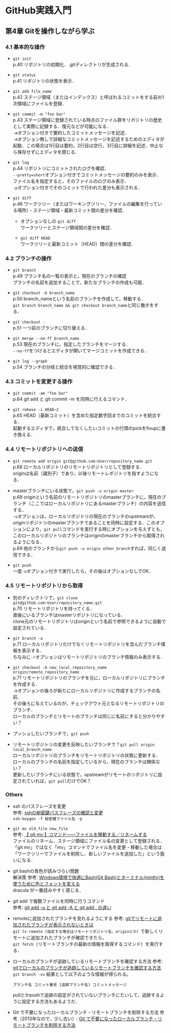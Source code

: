 # GitHub実践入門

## 第4章 Gitを操作しながら学ぶ

### 4.1 基本的な操作

- `git init`  
    p.40 リポジトリの初期化．.gitディレクトリが生成される．

- `git status`  
    p.41 リポジトリの状態を表示．

- `git add file_name`  
    p.42 ステージ領域（またはインデックス）と呼ばれるコミットをする前の1次領域にファイルを登録．

- `git commit -m "foo bar"`  
    p.43 ステージ領域に登録されている時点のファイル群をリポジトリの歴史として実際に記録する．復元などが可能になる．  
    `-m`オプション付きで要約したコミットメッセージを記述．  
    `-m`オプション無しで詳細なコミットメッセージを記述するためのエディタが起動．この場合は1行目は要約，2行目は空行，3行目に詳細を記述．中止なら保存せずにエディタを閉じる．

- `git log`  
    p.44 リポジトリにコミットされたログを確認．  
    `--pretty=short`オプション付きでコミットメッセージの要約のみを表示．  
    ファイル名を指定すると，そのファイルのログのみ表示．  
    `-p`オプション付きでそのコミットで行われた差分も表示される．

- `git diff`  
    p.46 ワークツリー（またはワーキングツリー，ファイルの編集を行っている場所）・ステージ領域・最新コミット間の差分を確認．

    - オプションなしの `git diff`  
        ワークツリーとステージ領域間の差分を確認．

    - `git diff HEAD`  
        ワークツリーと最新コミット（HEAD）間の差分を確認．


### 4.2 ブランチの操作

- `git branch`  
    p.49 ブランチ名の一覧の表示と，現在のブランチの確認  
    ブランチの名前を追加することで，新たなブランチの作成も可能．

- `git checkout -b branch_name`  
    p.50 branch_nameという名前のブランチを作成して，移動する．  
    `git branch branch_name && git checkout branch_name`と同じ働きをする．

- `git checkout -`  
    p.51 一つ前のブランチに切り替える．

- `git merge --no-ff branch_name`  
    p.53 現在のブランチに，指定したブランチをマージする．  
    `--no-ff`をつけるとエディタが開いてマージコミットを作成できる．

- `git log --graph`  
    p.54 ブランチの分岐と統合を視覚的に確認できる．


### 4.3 コミットを変更する操作

- `git commit -am "foo bar"`  
    p.64 git add と git commit -m を同時に行えるコマンド．

- `git rebase -i HEAD~2`  
    p.65 HEAD（最新コミット）を含めた指定数字回までのコミットを統合する．  
    起動するエディタで，統合してなくしたいコミットの行頭のpickをfixupに書き換える．


### 4.4 リモートリポジトリへの送信

- `git remote add origin git@github.com:User/repository_name.git`  
    p.68 ローカルリポジトリのリモートリポジトリとして登録する．  
    originは名前（識別子）であり，以後リモートレポジトリを指すようになる．

- masterブランチにいる状態で，`git push -u origin master`  
    p.68 originという名前のリモートリポジトリのmasterブランチに，現在のブランチ（ここではローカルリポジトリにあるmasterブランチ）の内容を送信する．  
    `-u`オプションは，ローカルリポジトリの現在のブランチのupstreamが，originリポジトリのmasterブランチであることを同時に設定する．このオプションにより，`git pull`コマンドを実行する時にオプションを与えずとも，このローカルリポジトリのブランチはoriginのmasterブランチから取得されるようになる．  
    p.69 他のブランチから`git push -u origin other_branch`すれば，同じく送信できる．

- `git push`  
    一度`-u`オプション付きで実行したら，その後はオプションなしでOK．


### 4.5 リモートリポジトリから取得

- 別のディレクトリで，`git clone git@github.com:User/repository_name.git`  
    p.70 リモートリポジトリを持ってくる．  
    直後にいるブランチはmasterリポジトリになっている．  
    clone元のリモートリポジトリはoriginという名前で参照できるように自動で設定されている．

- `git branch -a`  
    p.71 ローカルリポジトリだけでなくリモートリポジトリを含んだブランチ情報を表示する．  
    ちなみに`-r`オプションはリモートリポジトリのブランチ情報のみ表示する．

- `git checkout -b new_local_repository_name origin/remote_repository_name`  
    p.71 リモートリポジトリのブランチを元に，ローカルリポジトリにブランチを作成する．  
    `-b`オプションの後ろが新たにローカルリポジトリに作成するブランチの名前．  
    その後ろに与えているのが，チェックアウト元となるリモートリポジトリのブランチ．  
    ローカルのブランチとリモートのブランチは同じに名前にすると分かりやすい？

- プッシュしたいブランチで，`git push`

- リモートリポジトリの変更を反映したいブランチで？`git pull origin local_branch_name`  
    ローカルリポジトリのブランチをリモートリポジトリの状態に更新する．  
    ローカルのブランチの名前を指定しているから，現在のブランチは関係ない？  
    更新したいブランチにいる状態で，upstreamがリモートのリポジトリに設定されていれば，`git pull`だけでOK？


### Others

- ssh のパスフレーズを変更  
    参考: [sshの秘密鍵パスフレーズの確認と変更](https://qiita.com/shukan0728/items/e654953c89aab6f847a4)  
    `ssh-keygen -f 秘密鍵ファイル名 -p`

- `git mv old_file new_file`  
    参考: [【 git mv 】コマンド――ファイルを移動する／リネームする](https://www.atmarkit.co.jp/ait/articles/2006/12/news017.html)  
    ファイルのリネーム．ステージ領域にファイル名の変更として登録される．  
    「git mv」ではなく「mv」コマンドでファイル名を変更・移動した場合は「ワークツリーでファイルを削除し、新しいファイルを追加した」という扱いになる．

- git bashの青色が読みづらい問題  
    解決策 参考: [Windows環境で快適にBash(Git Bash)とターミナル(mintty)を使うために色とフォントを変える](https://qiita.com/Cesaroshun/items/6f7aa548ca65b137ca15)  
    dracula が一番読みやすく感じる．

- git add で複数ファイルを同時に行うコマンド  
    参考: [git add -u と git add -A と git add . の違い](https://note.nkmk.me/git-add-u-a-period/)

- remoteに追加されたブランチを見れるようにする
    参考: [gitでリモートに追加されたブランチが表示されないときは](https://www.atotok.co.jp/labo/4040620404d4987071e9dfe58eee87a0)  
    `git ls-remote (指定する場合はリモートリポジトリ名，originとか）`で新しくリモートに追加されたブランチが確認できたら，  
    `git fetch`（リモートブランチの最新の情報を取得するコマンド）を実行する．

- ローカルのブランチが追跡しているリモートブランチを確認する方法
    参考: [gitでローカルのブランチが追跡しているリモートブランチを確認する方法](https://qiita.com/kz_morita/items/c624f8cf27ec82de0baa)  
    `git branch -vv` 結果として以下のような情報が得られる。  
    ```
    ブランチ名 コミット番号 [追跡ブランチ名] コミットメッセージ
    ```
    pullとかpushで追跡の設定がされていないブランチにたいして，追跡するように設定する方法もあるようだ．

- Git で不要になったローカルブランチ・リモートブランチを削除する方法
    参考（2013年なので，少し古い）: [Git で不要になったローカルブランチ・リモートブランチを削除する方法](https://qiita.com/iorionda/items/c7e0aca399371068a9b8)